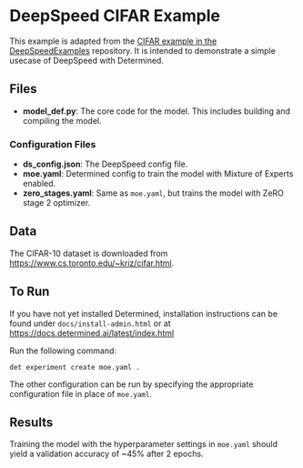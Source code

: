 # DeepSpeed CIFAR Example
This example is adapted from the 
[CIFAR example in the DeepSpeedExamples](https://github.com/microsoft/DeepSpeedExamples/tree/master/training/cifar) 
repository. It is intended to demonstrate a simple usecase of DeepSpeed with Determined.

## Files
* **model_def.py**: The core code for the model. This includes building and compiling the model.

### Configuration Files
* **ds_config.json**: The DeepSpeed config file.
* **moe.yaml**: Determined config to train the model with Mixture of Experts enabled.
* **zero_stages.yaml**: Same as `moe.yaml`, but trains the model with ZeRO stage 2 optimizer.

## Data
The CIFAR-10 dataset is downloaded from https://www.cs.toronto.edu/~kriz/cifar.html.

## To Run
If you have not yet installed Determined, installation instructions can be found
under `docs/install-admin.html` or at https://docs.determined.ai/latest/index.html

Run the following command: 
```
det experiment create moe.yaml .
``` 
The other configuration can be run by specifying the appropriate configuration file in place 
of `moe.yaml`.

## Results
Training the model with the hyperparameter settings in `moe.yaml` should yield
a validation accuracy of ~45% after 2 epochs.
